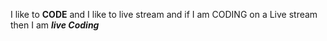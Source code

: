 I like to **CODE** and I like to live stream and if I am CODING on a Live stream then I am __*live Coding*__
